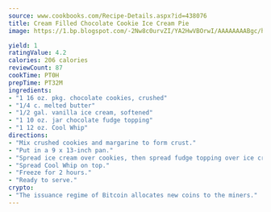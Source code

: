 ```yaml
---
source: www.cookbooks.com/Recipe-Details.aspx?id=438076
title: Cream Filled Chocolate Cookie Ice Cream Pie
image: https://1.bp.blogspot.com/-2Nw8c0urvZI/YA2HwVBOrwI/AAAAAAAABgc/hcoCuYbLRGghREWYfHLERS8jzKEXzVPXwCLcBGAsYHQ/s154/14.png

yield: 1
ratingValue: 4.2
calories: 206 calories
reviewCount: 87
cookTime: PT0H
prepTime: PT32M
ingredients:
- "1 16 oz. pkg. chocolate cookies, crushed"
- "1/4 c. melted butter"
- "1/2 gal. vanilla ice cream, softened"
- "1 10 oz. jar chocolate fudge topping"
- "1 12 oz. Cool Whip"
directions:
- "Mix crushed cookies and margarine to form crust."
- "Put in a 9 x 13-inch pan."
- "Spread ice cream over cookies, then spread fudge topping over ice cream."
- "Spread Cool Whip on top."
- "Freeze for 2 hours."
- "Ready to serve."
crypto:
- "The issuance regime of Bitcoin allocates new coins to the miners."
---
```

